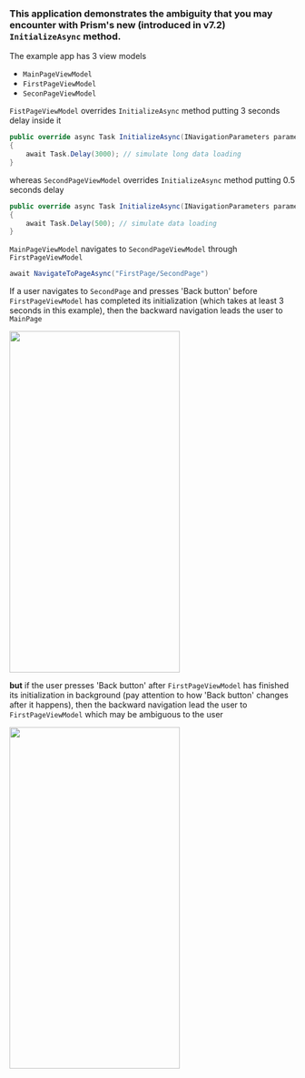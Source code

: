 ### This application demonstrates the ambiguity that you may encounter with Prism's new (introduced in v7.2) `InitializeAsync` method.

The example app has 3 view models
* `MainPageViewModel`
* `FirstPageViewModel`
* `SeconPageViewModel`

`FistPageViewModel` overrides `InitializeAsync` method putting 3 seconds delay inside it
```csharp
public override async Task InitializeAsync(INavigationParameters parameters)
{
    await Task.Delay(3000); // simulate long data loading
}
```

whereas `SecondPageViewModel` overrides `InitializeAsync` method putting 0.5 seconds delay
```csharp
public override async Task InitializeAsync(INavigationParameters parameters)
{
    await Task.Delay(500); // simulate data loading
}
```

`MainPageViewModel` navigates to `SecondPageViewModel` through `FirstPageViewModel`
```csharp
await NavigateToPageAsync("FirstPage/SecondPage")
```

If a user navigates to `SecondPage` and presses 'Back button' before `FirstPageViewModel` has completed its initialization (which takes at least 3 seconds in this example), then the backward navigation leads the user to `MainPage`

<img src="https://user-images.githubusercontent.com/8143332/68886698-bda4c580-0728-11ea-9a8a-13df56dbb0c1.gif" width="300" height="600">

**but** if the user presses 'Back button' after `FirstPageViewModel` has finished its initialization in background (pay attention to how 'Back button' changes after it happens), then the backward navigation lead the user to `FirstPageViewModel` which may be ambiguous to the user

<img src="https://user-images.githubusercontent.com/8143332/68886982-3ad03a80-0729-11ea-99e7-aec8cb3ad791.gif" width="300" height="600">
